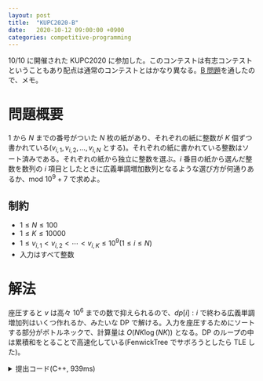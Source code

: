 ```yaml
---
layout: post
title:  "KUPC2020-B"
date:   2020-10-12 09:00:00 +0900
categories: competitive-programming
---
```

10/10 に開催された KUPC2020 に参加した。このコンテストは有志コンテストということもあり配点は通常のコンテストとはかなり異なる。[B 問題](https://atcoder.jp/contests/kupc2020/tasks/kupc2020_b)を通したので、メモ。

# 問題概要

1 から $N$ までの番号がついた $N$ 枚の紙があり、それぞれの紙に整数が $K$ 個ずつ書かれている($v_{i,1}, v_{i,2}, ..., v_{i,N}$ とする)。それぞれの紙に書かれている整数はソート済みである。それぞれの紙から独立に整数を選ぶ。$i$ 番目の紙から選んだ整数を数列の $i$ 項目としたときに広義単調増加数列となるような選び方が何通りあるか、mod $10^9+7$ で求めよ。

## 制約

- $1\leq N\leq100$
- $1\leq K\leq10000$
- $1\leq v_{i,1}\lt v_{i,2}\lt \cdots\lt v_{i,K}\leq10^9(1\leq i\leq N)$
- 入力はすべて整数

# 解法

座圧すると $v$ は高々 $10^6$ までの数で抑えられるので、$dp[i] : i$ で終わる広義単調増加列はいくつ作れるか、みたいな DP で解ける。入力を座圧するためにソートする部分がボトルネックで、計算量は $O(NK\log (NK))$ となる。DP のループの中は累積和をとることで高速化している(FenwickTree でサボろうとしたら TLE した)。

<details>
  <summary>提出コード(C++, 939ms)</summary>
  {% highlight cpp %}
#include <algorithm>
#include <iostream>
#include <numeric>
#include <vector>

using namespace std;

using int64 = long long;

constexpr int mod = (int)1e9 + 7;

int main() {
  int n, k;
  cin >> n >> k;
  vector v(n, vector<int>(k));
  vector<int> in;
  for (int i = 0; i < n; ++i) {
    for (int j = 0; j < k; ++j) {
      cin >> v[i][j];
      in.emplace_back(v[i][j]);
    }
  }

  sort(in.begin(), in.end());
  in.erase(unique(in.begin(), in.end()), in.end());

  for (int i = 0; i < n; ++i) {
    for (int j = 0; j < k; ++j) {
      v[i][j] = (int)distance(in.begin(), lower_bound(in.begin(), in.end(), v[i][j]));
    }
  }

  constexpr int MAX_N = (int)1e6 + 5;
  vector<int64> dp(MAX_N, 0);
  for (int i = 0; i < k; ++i) ++dp[v[0][i]];

  for (int i = 1; i < n; ++i) {
    vector<int64> new_dp(MAX_N, 0);
    vector<int64> sum(MAX_N + 1);
    sum[0] = 0;
    partial_sum(dp.begin(), dp.end(), sum.begin() + 1);

    for (int j = 0; j < k; ++j) {
      new_dp[v[i][j]] += sum[v[i][j] + 1] - sum[0];
      new_dp[v[i][j]] %= mod;
    }
    swap(dp, new_dp);
  }

  int64 ans = 0;

  for (auto e : dp) (ans += e) %= mod;

  cout << ans << endl;

  return 0;
}
  {% endhighlight %}

</details>